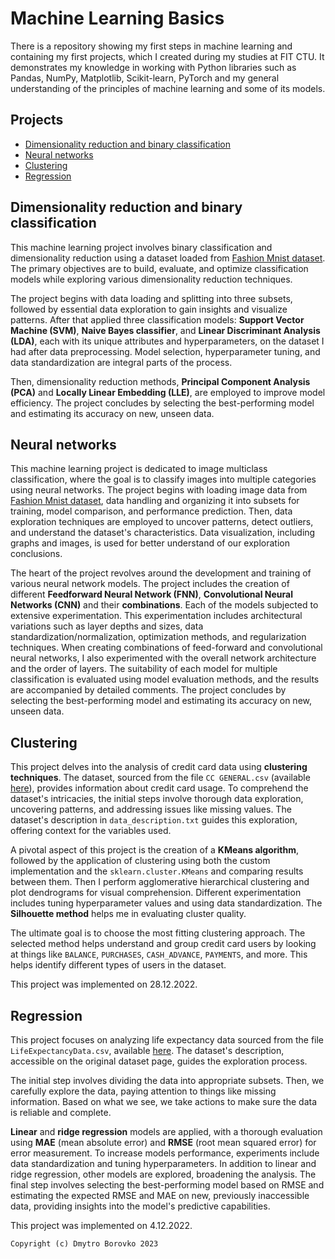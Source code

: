 # Machine Learning Basics
There is a repository showing my first steps in machine learning and containing my first projects, which I created during my studies at FIT CTU. It demonstrates my knowledge in working with Python libraries such as Pandas, NumPy, Matplotlib, Scikit-learn, PyTorch and my general understanding of the principles of machine learning and some of its models.

## Projects
- [Dimensionality reduction and binary classification](#Dimensionality-reduction-and-binary-classification)
- [Neural networks](#Neural-networks)
- [Clustering](#Clustering)
- [Regression](#Regression)

## Dimensionality reduction and binary classification
This machine learning project involves binary classification and dimensionality reduction using a dataset loaded from [Fashion Mnist dataset](https://www.kaggle.com/datasets/zalando-research/fashionmnist). The primary objectives are to build, evaluate, and optimize classification models while exploring various dimensionality reduction techniques.

The project begins with data loading and splitting into three subsets, followed by essential data exploration to gain insights and visualize patterns. After that applied three classification models: **Support Vector Machine (SVM)**, **Naive Bayes classifier**, and **Linear Discriminant Analysis (LDA)**, each with its unique attributes and hyperparameters, on the dataset I had after data preprocessing. Model selection, hyperparameter tuning, and data standardization are integral parts of the process.

Then, dimensionality reduction methods, **Principal Component Analysis (PCA)** and **Locally Linear Embedding (LLE)**, are employed to improve model efficiency. The project concludes by selecting the best-performing model and estimating its accuracy on new, unseen data.

## Neural networks
This machine learning project is dedicated to image multiclass classification, where the goal is to classify images into multiple categories using neural networks. The project begins with loading image data from [Fashion Mnist dataset](https://www.kaggle.com/datasets/zalando-research/fashionmnist), data handling and organizing it into subsets for training, model comparison, and performance prediction. Then, data exploration techniques are employed to uncover patterns, detect outliers, and understand the dataset's characteristics. Data visualization, including graphs and images, is used for better understand of our exploration conclusions.

The heart of the project revolves around the development and training of various neural network models. The project includes the creation of different **Feedforward Neural Network (FNN)**, **Convolutional Neural Networks (CNN)** and their **combinations**. Each of the models subjected to extensive experimentation. This experimentation includes architectural variations such as layer depths and sizes, data standardization/normalization, optimization methods, and regularization techniques. When creating combinations of feed-forward and convolutional neural networks, I also experimented with the overall network architecture and the order of layers. The suitability of each model for multiple classification is evaluated using model evaluation methods, and the results are accompanied by detailed comments. The project concludes by selecting the best-performing model and estimating its accuracy on new, unseen data.

## Clustering
This project delves into the analysis of credit card data using **clustering techniques**. The dataset, sourced from the file `CC GENERAL.csv` (available [here](https://www.kaggle.com/datasets/arjunbhasin2013/ccdata)), provides information about credit card usage. To comprehend the dataset's intricacies, the initial steps involve thorough data exploration, uncovering patterns, and addressing issues like missing values. The dataset's description in `data_description.txt` guides this exploration, offering context for the variables used.

A pivotal aspect of this project is the creation of a **KMeans algorithm**, followed by the application of clustering using both the custom implementation and the `sklearn.cluster.KMeans` and comparing results between them. Then I perform agglomerative hierarchical clustering and plot dendrograms for visual comprehension. Different experimentation includes tuning hyperparameter values and using data standardization. The **Silhouette method** helps me in evaluating cluster quality.

The ultimate goal is to choose the most fitting clustering approach. The selected method helps understand and group credit card users by looking at things like `BALANCE`, `PURCHASES`, `CASH_ADVANCE`, `PAYMENTS`, and more. This helps identify different types of users in the dataset.

This project was implemented on 28.12.2022.

## Regression
This project focuses on analyzing life expectancy data sourced from the file `LifeExpectancyData.csv`, available [here](https://www.kaggle.com/kumarajarshi/life-expectancy-who). The dataset's description, accessible on the original dataset page, guides the exploration process. 

The initial step involves dividing the data into appropriate subsets. Then, we carefully explore the data, paying attention to things like missing information. Based on what we see, we take actions to make sure the data is reliable and complete.

**Linear** and **ridge regression** models are applied, with a thorough evaluation using **MAE** (mean absolute error) and **RMSE** (root mean squared error) for error measurement. To increase models performance, experiments include data standardization and tuning hyperparameters. In addition to linear and ridge regression, other models are explored, broadening the analysis. The final step involves selecting the best-performing model based on RMSE and estimating the expected RMSE and MAE on new, previously inaccessible data, providing insights into the model's predictive capabilities.

This project was implemented on 4.12.2022.

`Copyright (c) Dmytro Borovko 2023`